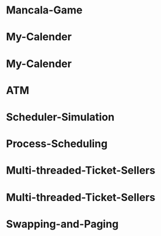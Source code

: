 # Mancala-Game
# My-Calender
# My-Calender
# ATM
# Scheduler-Simulation
# Process-Scheduling
# Multi-threaded-Ticket-Sellers
# Multi-threaded-Ticket-Sellers
# Swapping-and-Paging
